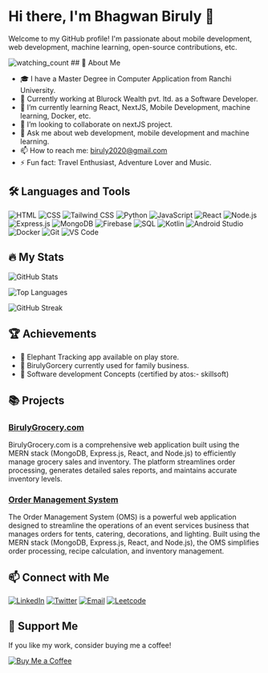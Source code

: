 # Hi there, I'm Bhagwan Biruly 👋

Welcome to my GitHub profile! I'm passionate about mobile development, web development, machine learning, open-source contributions, etc.

<img src="https://komarev.com/ghpvc/?username=biruly-cyber&color=brightgreen" alt="watching_count" />
## 🚀 About Me

- 🎓 I have a Master Degree in Computer Application from Ranchi University.
- 💼 Currently working at Blurock Wealth pvt. ltd. as a Software Developer.
- 🌱 I’m currently learning React, NextJS, Mobile Development, machine learning, Docker, etc.
- 👯 I’m looking to collaborate on nextJS project.
- 💬 Ask me about web development, mobile development and machine learning.
- 📫 How to reach me: biruly2020@gmail.com
- ⚡ Fun fact: Travel Enthusiast, Adventure Lover and Music.

## 🛠️ Languages and Tools

![HTML](https://img.shields.io/badge/-HTML-E34F26?style=flat&logo=html5&logoColor=white)
![CSS](https://img.shields.io/badge/-CSS-1572B6?style=flat&logo=css3&logoColor=white)
![Tailwind CSS](https://img.shields.io/badge/-Tailwind%20CSS-38B2AC?style=flat&logo=tailwind-css&logoColor=white)
![Python](https://img.shields.io/badge/-Python-3776AB?style=flat&logo=python&logoColor=white)
![JavaScript](https://img.shields.io/badge/-JavaScript-F7DF1E?style=flat&logo=javascript&logoColor=black)
![React](https://img.shields.io/badge/-React-61DAFB?style=flat&logo=react&logoColor=black)
![Node.js](https://img.shields.io/badge/-Node.js-339933?style=flat&logo=node.js&logoColor=white)
![Express.js](https://img.shields.io/badge/-Express.js-000000?style=flat&logo=express&logoColor=white)
![MongoDB](https://img.shields.io/badge/-MongoDB-47A248?style=flat&logo=mongodb&logoColor=white)
![Firebase](https://img.shields.io/badge/-Firebase-FFCA28?style=flat&logo=firebase&logoColor=black)
![SQL](https://img.shields.io/badge/-SQL-4479A1?style=flat&logo=sql&logoColor=white)
![Kotlin](https://img.shields.io/badge/-Kotlin-0095D5?style=flat&logo=kotlin&logoColor=white)
![Android Studio](https://img.shields.io/badge/-Android%20Studio-3DDC84?style=flat&logo=android-studio&logoColor=white)
![Docker](https://img.shields.io/badge/-Docker-2496ED?style=flat&logo=docker&logoColor=white)
![Git](https://img.shields.io/badge/-Git-F05032?style=flat&logo=git&logoColor=white)
![VS Code](https://img.shields.io/badge/-VS%20Code-007ACC?style=flat&logo=visual-studio-code&logoColor=white)

## 🔥 My Stats

![GitHub Stats](https://github-readme-stats.vercel.app/api?username=biruly-cyber&show_icons=true&theme=dark)

![Top Languages](https://github-readme-stats.vercel.app/api/top-langs/?username=biruly-cyber&layout=compact&theme=dark)

![GitHub Streak](https://github-readme-streak-stats.herokuapp.com?user=biruly-cyber&theme=dark)




## 🏆 Achievements

- 🥇 Elephant Tracking app available on play store.
- 🥈 BirulyGorcery currently used for family business.
- 🥉 Software development Concepts (certified by atos:- skillsoft)

## 📚 Projects

### [BirulyGrocery.com](https://github.com/biruly-cyber/shop)

BirulyGrocery.com is a comprehensive web application built using the MERN stack (MongoDB, Express.js, React, and Node.js) to efficiently manage grocery sales and inventory. The platform streamlines order processing, generates detailed sales reports, and maintains accurate inventory levels.

### [Order Management System](https://github.com/blurockinno/erp)

The Order Management System (OMS) is a powerful web application designed to streamline the operations of an event services business that manages orders for tents, catering, decorations, and lighting. Built using the MERN stack (MongoDB, Express.js, React, and Node.js), the OMS simplifies order processing, recipe calculation, and inventory management.

## 📫 Connect with Me

[![LinkedIn](https://img.shields.io/badge/-LinkedIn-0A66C2?style=flat&logo=linkedin&logoColor=white)](https://www.linkedin.com/in/bhagwan-biruly/)
[![Twitter](https://img.shields.io/badge/-Twitter-1DA1F2?style=flat&logo=twitter&logoColor=white)](https://twitter.com/yourusername)
[![Email](https://img.shields.io/badge/-Email-D14836?style=flat&logo=gmail&logoColor=white)](mailto:biruly2020@example.com)
[![Leetcode](https://img.shields.io/badge/-Leetcode-FFA116?style=flat&logo=leetcode&logoColor=white)](https://leetcode.com/u/biruly23/)



## 💖 Support Me

If you like my work, consider buying me a coffee!

[![Buy Me a Coffee](https://img.shields.io/badge/-Buy%20me%20a%20coffee-FFDD00?style=flat&logo=buy-me-a-coffee&logoColor=black)](https://www.buymeacoffee.com/coffeewithbiruly)
